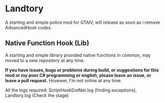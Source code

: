 # Landtory
A starting and simple police mod for GTAIV, will release as soon as i remove AdvancedHook codes.

## Native Function Hook (Lib)
A starting and simple library provided native functions in common, may moved to a new repository at any time.

**If you have issues, bugs or problems during build, or suggestions for this mod or my poor C# programming or english, please leave an issue, or leave a pull request.** Hovewer, I'm not online at any time.

All the logs required: ScriptHookDotNet.log (finding exceptions), Landtory.log  (Check the stage)
